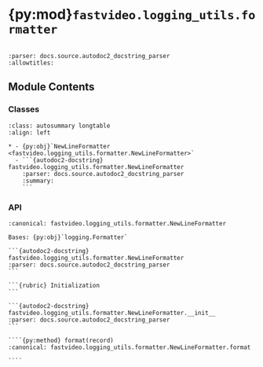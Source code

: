 # {py:mod}`fastvideo.logging_utils.formatter`

```{py:module} fastvideo.logging_utils.formatter
```

```{autodoc2-docstring} fastvideo.logging_utils.formatter
:parser: docs.source.autodoc2_docstring_parser
:allowtitles:
```

## Module Contents

### Classes

````{list-table}
:class: autosummary longtable
:align: left

* - {py:obj}`NewLineFormatter <fastvideo.logging_utils.formatter.NewLineFormatter>`
  - ```{autodoc2-docstring} fastvideo.logging_utils.formatter.NewLineFormatter
    :parser: docs.source.autodoc2_docstring_parser
    :summary:
    ```
````

### API

`````{py:class} NewLineFormatter(fmt, datefmt=None, style='%')
:canonical: fastvideo.logging_utils.formatter.NewLineFormatter

Bases: {py:obj}`logging.Formatter`

```{autodoc2-docstring} fastvideo.logging_utils.formatter.NewLineFormatter
:parser: docs.source.autodoc2_docstring_parser
```

```{rubric} Initialization
```

```{autodoc2-docstring} fastvideo.logging_utils.formatter.NewLineFormatter.__init__
:parser: docs.source.autodoc2_docstring_parser
```

````{py:method} format(record)
:canonical: fastvideo.logging_utils.formatter.NewLineFormatter.format

````

`````
